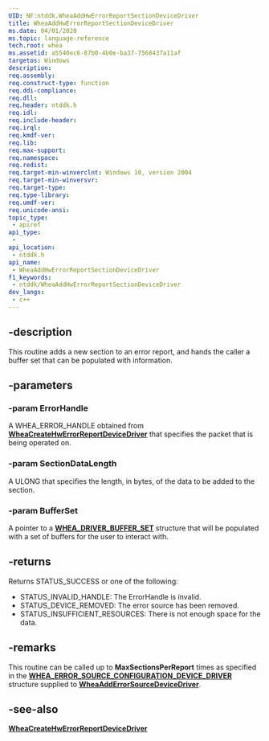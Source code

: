 ```yaml
---
UID: NF:ntddk.WheaAddHwErrorReportSectionDeviceDriver
title: WheaAddHwErrorReportSectionDeviceDriver
ms.date: 04/01/2020
ms.topic: language-reference
tech.root: whea
ms.assetid: a5540ec6-87b0-4b0e-ba37-7568437a11af
targetos: Windows
description: 
req.assembly: 
req.construct-type: function
req.ddi-compliance: 
req.dll: 
req.header: ntddk.h
req.idl: 
req.include-header: 
req.irql: 
req.kmdf-ver: 
req.lib: 
req.max-support: 
req.namespace: 
req.redist: 
req.target-min-winverclnt: Windows 10, version 2004
req.target-min-winversvr: 
req.target-type: 
req.type-library: 
req.umdf-ver: 
req.unicode-ansi: 
topic_type:
 - apiref
api_type:
 - 
api_location:
 - ntddk.h
api_name:
 - WheaAddHwErrorReportSectionDeviceDriver
f1_keywords:
 - ntddk/WheaAddHwErrorReportSectionDeviceDriver
dev_langs:
 - c++
---
```


## -description

This routine adds a new section to an error report, and hands the caller a buffer set that can be populated with information.

## -parameters

### -param ErrorHandle

A WHEA_ERROR_HANDLE obtained from [**WheaCreateHwErrorReportDeviceDriver**](nf-ntddk-wheacreatehwerrorreportdevicedriver.md) that specifies the packet that is being operated on.

### -param SectionDataLength

A ULONG that specifies the length, in bytes, of the data to be added to the section.

### -param BufferSet

A pointer to a [**WHEA_DRIVER_BUFFER_SET**](ns-ntddk-whea_driver_buffer_set.md) structure that will be populated with a set of buffers for the user to interact with.

## -returns

Returns STATUS_SUCCESS or one of the following:

* STATUS_INVALID_HANDLE: The ErrorHandle is invalid.
* STATUS_DEVICE_REMOVED: The error source has been removed.
* STATUS_INSUFFICIENT_RESOURCES: There is not enough space for the data.

## -remarks

This routine can be called up to **MaxSectionsPerReport** times as specified in the [**WHEA_ERROR_SOURCE_CONFIGURATION_DEVICE_DRIVER**](ns-ntddk-whea_error_source_configuration_device_driver.md) structure supplied to [**WheaAddErrorSourceDeviceDriver**](nf-ntddk-wheaadderrorsourcedevicedriver.md).

## -see-also

[**WheaCreateHwErrorReportDeviceDriver**](nf-ntddk-wheacreatehwerrorreportdevicedriver.md)